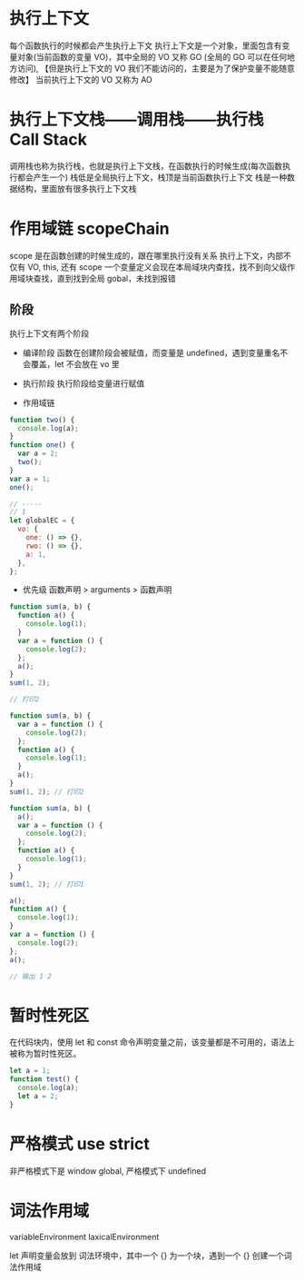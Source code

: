 # 执行上下文

每个函数执行的时候都会产生执行上下文
执行上下文是一个对象，里面包含有变量对象(当前函数的变量 VO)，其中全局的 VO 又称 GO (全局的 GO 可以在任何地方访问),
【但是执行上下文的 VO 我们不能访问的，主要是为了保护变量不能随意修改】
当前执行上下文的 VO 又称为 AO

# 执行上下文栈——调用栈——执行栈 Call Stack

调用栈也称为执行栈，也就是执行上下文栈，在函数执行的时候生成(每次函数执行都会产生一个)
栈低是全局执行上下文，栈顶是当前函数执行上下文
栈是一种数据结构，里面放有很多执行上下文栈

# 作用域链 scopeChain

scope 是在函数创建的时候生成的，跟在哪里执行没有关系
执行上下文，内部不仅有 VO, this, 还有 scope
一个变量定义会现在本局域块内查找，找不到向父级作用域块查找，直到找到全局 gobal，未找到报错

## 阶段

执行上下文有两个阶段

- 编译阶段
  函数在创建阶段会被赋值，而变量是 undefined，遇到变量重名不会覆盖，let 不会放在 vo 里

- 执行阶段
  执行阶段给变量进行赋值

- 作用域链

```js
function two() {
  console.log(a);
}
function one() {
  var a = 2;
  two();
}
var a = 1;
one(); 

// -----
// 1
let globalEC = {
  vo: {
    one: () => {},
    rwo: () => {},
    a: 1,
  },
};
```

- 优先级 函数声明 > arguments > 函数声明

```js
function sum(a, b) {
  function a() {
    console.log(1);
  }
  var a = function () {
    console.log(2);
  };
  a();
}
sum(1, 2); 

// 打印2
```

```js
function sum(a, b) {
  var a = function () {
    console.log(2);
  };
  function a() {
    console.log(1);
  }
  a();
}
sum(1, 2); // 打印2
```

```js
function sum(a, b) {
  a();
  var a = function () {
    console.log(2);
  };
  function a() {
    console.log(1);
  }
}
sum(1, 2); // 打印1
```

```js
a();
function a() {
  console.log(1);
}
var a = function () {
  console.log(2);
};
a();

// 输出 1 2
```

# 暂时性死区

在代码块内，使用 let 和 const 命令声明变量之前，该变量都是不可用的，语法上被称为暂时性死区。

```js
let a = 1;
function test() {
  console.log(a);
  let a = 2;
}
```

# 严格模式 use strict

非严格模式下是 window global, 严格模式下 undefined

# 词法作用域

variableEnvironment
laxicalEnvironment

let 声明变量会放到 词法环境中，其中一个 {} 为一个块，遇到一个 {} 创建一个词法作用域
